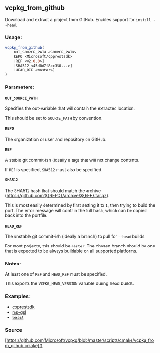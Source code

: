 ## vcpkg_from_github

Download and extract a project from GitHub. Enables support for `install --head`.

### Usage:
```cmake
vcpkg_from_github(
    OUT_SOURCE_PATH <SOURCE_PATH>
    REPO <Microsoft/cpprestsdk>
    [REF <v2.0.0>]
    [SHA512 <45d0d7f8cc350...>]
    [HEAD_REF <master>]
)
```

### Parameters:
#### `OUT_SOURCE_PATH`
Specifies the out-variable that will contain the extracted location.

This should be set to `SOURCE_PATH` by convention.

#### `REPO`
The organization or user and repository on GitHub.

#### `REF`
A stable git commit-ish (ideally a tag) that will not change contents.

If `REF` is specified, `SHA512` must also be specified.

#### `SHA512`
The SHA512 hash that should match the archive (https://github.com/${REPO}/archive/${REF}.tar.gz).

This is most easily determined by first setting it to `1`, then trying to build the port. The error message will contain the full hash, which can be copied back into the portfile.

#### `HEAD_REF`
The unstable git commit-ish (ideally a branch) to pull for `--head` builds.

For most projects, this should be `master`. The chosen branch should be one that is expected to be always buildable on all supported platforms.

### Notes:
At least one of `REF` and `HEAD_REF` must be specified.

This exports the `VCPKG_HEAD_VERSION` variable during head builds.

### Examples:

* [cpprestsdk](https://github.com/Microsoft/vcpkg/blob/master/ports/cpprestsdk/portfile.cmake)
* [ms-gsl](https://github.com/Microsoft/vcpkg/blob/master/ports/ms-gsl/portfile.cmake)
* [beast](https://github.com/Microsoft/vcpkg/blob/master/ports/beast/portfile.cmake)

### Source
[https://github.com/Microsoft/vcpkg/blob/master/scripts/cmake/vcpkg_from_github.cmake]()
